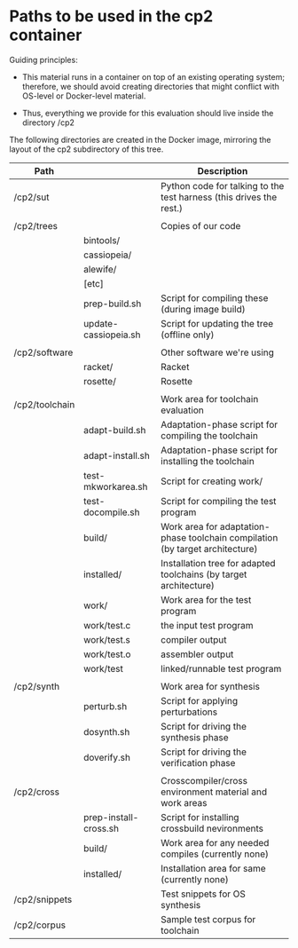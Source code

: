 # Paths to be used in the cp2 container

Guiding principles:

 * This material runs in a container on top of an existing
operating system; therefore, we should avoid creating
directories that might conflict with OS-level or
Docker-level material.
   
 * Thus, everything we provide for this evaluation should live
inside the directory /cp2

The following directories are created in the Docker image, mirroring
the layout of the cp2 subdirectory of this tree.

|Path       |                  |Description
|---        |---               |---
|/cp2/sut   |                  | Python code for talking to the test harness (this drives the rest.) 
|           |                  |
|/cp2/trees |                  | Copies of our code 
|           | bintools/        |
|           | cassiopeia/      |
|           | alewife/         |
|           | [etc]            |
|           | prep-build.sh    | Script for compiling these (during image build)
|           | update-cassiopeia.sh | Script for updating the tree (offline only)
|           |                  |
|/cp2/software |               | Other software we're using
|           | racket/          | Racket
|           | rosette/         | Rosette
|           |                  |
|/cp2/toolchain |              | Work area for toolchain evaluation
|           | adapt-build.sh   | Adaptation-phase script for compiling the toolchain
|           | adapt-install.sh | Adaptation-phase script for installing the toolchain
|           | test-mkworkarea.sh | Script for creating work/
|           | test-docompile.sh  | Script for compiling the test program
|           | build/           | Work area for adaptation-phase toolchain compilation (by target architecture)
|           | installed/       | Installation tree for adapted toolchains (by target architecture)
|           | work/            | Work area for the test program
|           | work/test.c      | the input test program
|           | work/test.s      | compiler output
|           | work/test.o      | assembler output
|           | work/test        | linked/runnable test program
|           |                  |
|/cp2/synth |                  | Work area for synthesis
|           | perturb.sh       | Script for applying perturbations
|           | dosynth.sh       | Script for driving the synthesis phase
|           | doverify.sh      | Script for driving the verification phase
|           |                  |
|/cp2/cross |                  | Crosscompiler/cross environment material and work areas
|           | prep-install-cross.sh | Script for installing crossbuild nevironments
|           | build/           | Work area for any needed compiles (currently none)
|           | installed/       | Installation area for same (currently none)
|/cp2/snippets |               | Test snippets for OS synthesis
|/cp2/corpus |                 | Sample test corpus for toolchain
